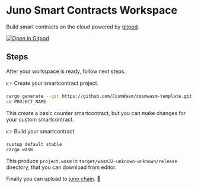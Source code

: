 # Juno Smart Contracts Workspace

Build smart contracts on the cloud powered by [gitpod](https://www.gitpod.io/).

[![Open in Gitpod](https://gitpod.io/button/open-in-gitpod.svg)](https://github.com/giansalex/juno-wasm-workspace)

## Steps
After your workspace is ready, follow next steps.

:point_right: Create your smartcontract project.
```bash
cargo generate --git https://github.com/CosmWasm/cosmwasm-template.git --name PROJECT_NAME
cd PROJECT_NAME
```
This create a basic counter smartcontract, but you can make changes for your custom smartcontract. 

:point_right: Build your smartcontract
```bash
rustup default stable
cargo wasm
```
This produce `project.wasm` in `target/wasm32-unknown-unknown/release` directory, that you can download from editor.

Finally you can upload to [juno chain](https://docs.junochain.com/smart-contracts/uploading-and-interacting#go-cli). :rocket:
